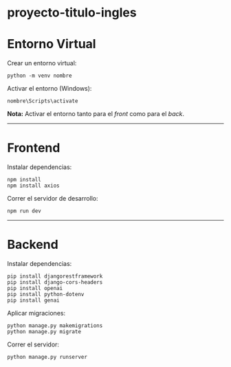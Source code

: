 # proyecto-titulo-ingles

<h1>Entorno Virtual</h1>

<p>Crear un entorno virtual:</p>
<pre><code>python -m venv nombre</code></pre>

<p>Activar el entorno (Windows):</p>
<pre><code>nombre\Scripts\activate</code></pre>

<p><strong>Nota:</strong> Activar el entorno tanto para el <em>front</em> como para el <em>back</em>.</p>

<hr>

<h1>Frontend</h1>

<p>Instalar dependencias:</p>
<pre><code>npm install
npm install axios</code></pre>

<p>Correr el servidor de desarrollo:</p>
<pre><code>npm run dev</code></pre>

<hr>

<h1>Backend</h1>

<p>Instalar dependencias:</p>
<pre><code>pip install djangorestframework
pip install django-cors-headers
pip install openai
pip install python-dotenv
pip install genai</code></pre>

<p>Aplicar migraciones:</p>
<pre><code>python manage.py makemigrations
python manage.py migrate</code></pre>

<p>Correr el servidor:</p>
<pre><code>python manage.py runserver</code></pre>
